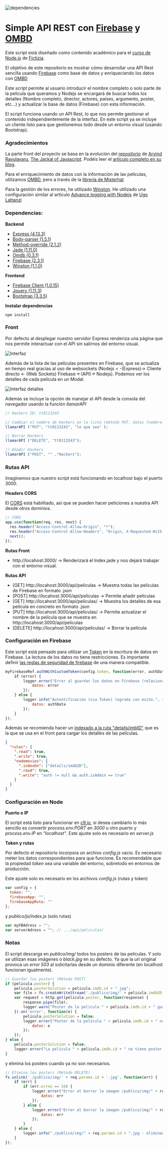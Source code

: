![dependencies](https://david-dm.org/UlisesGascon/Simple-API-REST-with-Firebase-and-IMBD.svg)

# Simple API REST con [Firebase](https://www.firebase.com/) y [OMBD](http://omdbapi.com/)

Este script está diseñado como contenido académico para el [curso de Node.js](http://www.fictizia.com/formacion/curso_nodejs) de [Fictizia](http://www.fictizia.com/). 

El objetivo de este repositorio es mostrar cómo desarrollar una API Rest sencilla usando [Firebase](https://www.firebase.com/) como base de datos y enriqueciendo los datos con [OMBD](http://omdbapi.com/)

Este script permite al usuario introducir el nombre completo o solo parte de la película que queramos y Nodejs se encargará de buscar todos los detalles (Nombre completo, director, actores, países, argumento, poster, etc...) y actualizar la base de datos (Firebase) con esta información.

El script funciona usando un API Rest, lo que nos permite gestionar el contenido independientemente de la interfaz. En este script ya se incluye un cliente listo para que gestionemos todo desde un entorno visual (usando Bootstrap).


### Agradecimientos

La parte front del proyecto se basa en la evolución del [repositorio](https://github.com/arvindr21/movieFire) de [Arvind Ravulavaru](https://twitter.com/arvindr21), [The Jackal of Javascript](http://thejackalofjavascript.com). Podéis leer el [artículo completo en su blog](http://thejackalofjavascript.com/getting-started-with-firebase/).

Para el enriquecimiento de datos con la información de las películas, utilizamos [OMBD](http://omdbapi.com/), pero a través de la [librería de Misterhat](https://github.com/misterhat/omdb)

Para la gestión de los errores, he utilizado [Winston](https://github.com/winstonjs/winston). He utilizado una configuración similar al artículo [Advance logging with Nodejs](http://tostring.it/2014/06/23/advanced-logging-with-nodejs/) de [Ugo Lattanzi](https://twitter.com/imperugo)


### Dependencias:

**Backend**

- [Express (4.13.3)](https://www.npmjs.com/package/express)
- [Body-parser (1.5.1)](https://www.npmjs.com/package/body-parser)
- [Method-override (2.1.2)](https://www.npmjs.com/package/method-override)
- [Jade (1.11.0)](https://www.npmjs.com/package/jade)
- [Omdb (0.3.1)](https://github.com/misterhat/omdb)
- [Firebase (2.3.1)](https://www.npmjs.com/package/firebase)
- [Winston (1.1.0)](https://github.com/winstonjs/winston)

**Frontend**

- [Firebase Client (1.0.15)](https://www.firebase.com)
- [Jquery (1.11.3)](https://jquery.com)
- [Bootstrap (3.3.5)](http://getbootstrap.com/)


**Instalar dependencias**

```
npm install
```


### Front

Por defecto al desplegar nuestro servidor Express renderiza una página que nos permite interactuar con el API sin salirnos del entorno visual.

![Interfaz](/doc/movie_fire.png)

Además de la lista de las películas presentes en Firebase, que se actualiza en tiempo real gracias al uso de websockets (Nodejs < -(Express)-> Cliente directo <- (Web Sockets) Firebase <-(API)-> Nodejs). Podemos ver los detalles de cada película en un Modal.

![Interfaz detalles](/doc/movie_fire_details.png)

Además se incluye la opción de manejar el API desde la consola del navegador usando la función *llamarAPI*

```javascript
// Hackers ID: tt0113243

// Cambiar el nombre de Hackers en la lista (método PUT, datos {nombre: "lo que sea"})
llamarAPI ("PUT", "tt0113243", "lo que sea" );

// Borrar Hackers
llamarAPI ("DELETE", "tt0113243");

// Añadir Hackers
llamarAPI ("POST", "" ,"Hackers");
```


### Rutas API

Imaginemos que nuestro script está funcionando en localhost bajo el puerto 3000. 

**Headers CORS**

El [CORS](http://www.wikiwand.com/en/Cross-origin_resource_sharing) está habilitado, así que se pueden hacer peticiones a nuestra API desde otros dominios.

```javascript
// CORS
app.use(function(req, res, next) {
  res.header("Access-Control-Allow-Origin", "*");
  res.header("Access-Control-Allow-Headers", "Origin, X-Requested-With, Content-Type, Accept");
  next();
});
```

**Rutas Front**

- http://locahost:3000/  -> Renderizará el Index.jade y nos dejará trabajar con el entorno visual.

**Rutas API**

- [GET] http://locahost:3000/api/peliculas -> Muestra todas las películas de Firebase en formato .json
- [POST] http://locahost:3000/api/peliculas -> Permite añadir películas
- [GET] http://locahost:3000/api/peliculas/<id> -> Muestra los detalles de esa película en concreto en formato .json
- [PUT] http://locahost:3000/api/peliculas/<id> -> Permite actualizar el nombre de la película que se muestra en http://locahost:3000/api/peliculas
- [DELETE] http://locahost:3000/api/peliculas/<id> -> Borrar la película


### Configuración en Firebase

Este script está pensado para utilizar un [Token](http://www.wikiwand.com/en/Access_token) en la escritura de datos en Firebase. La lectura de los datos no tiene restricciones. Es importante definir [las reglas de seguridad de firebase](https://www.firebase.com/docs/security/guide/securing-data.html) de una manera compatible.

```javascript
myFirebaseRef.authWithCustomToken(config.token, function(error, authData) {
    if (error) {
        logger.error("Error al guardar los datos en Firebase (relacionado con Token).", {
            datos: error
        });
    } else {
        logger.info("Autentificación (via Token) lograda con exito.", {
            datos: authData
        });
    }
});
```

Además se recomienda hacer un [indexado a la ruta "details/imbID"](https://www.firebase.com/docs/security/guide/indexing-data.html) que es la que se usa en el front para cargar los detalles de las películas.

```json
{
  "rules": {
    ".read": true,
    ".write": true,
    "nodemovies": {
      ".indexOn": ["details/imdbID"],
      ".read": true,
      ".write": "auth != null && auth.isAdmin == true"
    }
  }
}
```


### Configuración en Node

**Puerto e IP**

El script está listo para funcionar en [c9.io](https://c9.io/), si desea cambiarlo lo más sencillo es convertir *process.env.PORT* en *3000* u otro puerto y *process.env.IP* en *"localhost"*. Este ajuste solo es necesario en *server.js*

**Token y rutas**

Por defecto el repositorio incorpora un archivo *config.js* vacio. Es necesario meter los datos correspondientes para que funcione. Es recomendable que la propiedad *token* sea una variable del entorno, sobretodo en entornos de producción.

Este ajuste solo es necesario en los archivos *config.js* (rutas y token) 
```javascript
var config = {
  token: "",
  firebaseApp: "",
  firebaseAppRuta: ""
};
```
y *publico/js/index.js* (solo rutas)
```javascript
var myFBAdress = "";
var serverAdress = ""; // .../api/peliculas/
```


### Notas

El script descarga en *publico/img/* todos los posters de las películas. Y solo se utilizan esas imágenes o *black.jpg* en su defecto. Ya que la url original provoca un *error 503* al solicitarlas desde un dominio diferente (en localhost funcionan igualmente).

```javascript
// Guardar los posters (Método POST)
if (pelicula.poster) {
    pelicula.posterSolution = pelicula.imdb.id + ".jpg";
    var file = fs.createWriteStream('./publico/img/' + pelicula.imdbID + '.jpg');
    var request = http.get(pelicula.poster, function(response) {
        response.pipe(file);
        logger.warn("Poster de la pelicula " + pelicula.imdb.id + " guardado en /publico/img/ como " + pelicula.imdbID + ".jpg");
    }).on('error', function(e) {
        pelicula.posterSolution = false;
        logger.error("Poster de la película " + pelicula.imdb.id + " no se pudo guardar.", {
            datos: e
        });
    });
} else {
    pelicula.posterSolution = false;
    logger.error("La película " + pelicula.imdb.id + " no tiene poster asociado.");
}
```
y elimina los posters cuando ya no son necesarios.
```javascript
// Elimina los posters (Método DELETE)
fs.unlink('./publico/img/' + req.params.id + '.jpg', function(err) {
    if (err) {
        if (err.errno == 34) {
            logger.error("Error al borrar la imagen /publico/img/" + req.params.id + ".jpg. La imagen no existe", {
                datos: err
            });
        } else {
            logger.error("Error al borrar la imagen /publico/img/" + req.params.id + ".jpg", {
                datos: err
            });
        }
    } else {
        logger.info("./publico/img/" + req.params.id + ".jpg - eliminado con exito");
    }
});
```
